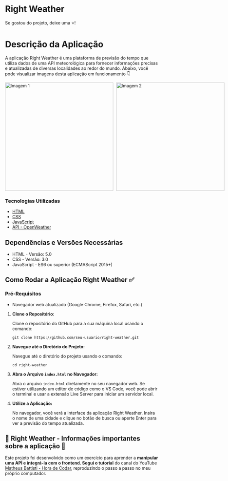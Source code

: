 # Right Weather 

Se gostou do projeto, deixe uma ⭐️!

# Descrição da Aplicação

A aplicação Right Weather é uma plataforma de previsão do tempo que utiliza dados de uma API meteorológica para fornecer informações precisas e atualizadas de diversas localidades ao redor do mundo. Abaixo, você pode visualizar imagens desta aplicação em funcionamento
👇

<div style="display: flex;">
    <img src="https://github.com/user-attachments/assets/c87fdeba-b8a1-4188-a61e-5d40526856b0" alt="Imagem 1" style="width: 355px; margin-right: 10px;">
    <img src="https://github.com/user-attachments/assets/933ceeb7-af39-461b-9b59-39eafa8a5533" alt="Imagem 2" style="width: 355px;">
</div>

### Tecnologias Utilizadas

* [HTML](https://developer.mozilla.org/pt-BR/docs/Web/HTML)
* [CSS](https://developer.mozilla.org/pt-BR/docs/Web/CSS)
* [JavaScript](https://developer.mozilla.org/pt-BR/docs/Web/JavaScript)
* [API - OpenWeather](https://openweathermap.org/)

## Dependências e Versões Necessárias

* HTML - Versão: 5.0
* CSS - Versão: 3.0
* JavaScript - ES6 ou superior (ECMAScript 2015+)

## Como Rodar a Aplicação Right Weather ✅
### Pré-Requisitos
* Navegador web atualizado (Google Chrome, Firefox, Safari, etc.)

<ol>
    <li><strong>Clone o Repositório:</strong>
        <p>Clone o repositório do GitHub para a sua máquina local usando o comando:</p>
        <pre><code>git clone https://github.com/seu-usuario/right-weather.git</code></pre>
    </li>
    <li><strong>Navegue até o Diretório do Projeto:</strong>
        <p>Navegue até o diretório do projeto usando o comando:</p>
        <pre><code>cd right-weather</code></pre>
    </li>
    <li><strong>Abra o Arquivo <code>index.html</code> no Navegador:</strong>
        <p>Abra o arquivo <code>index.html</code> diretamente no seu navegador web. Se estiver utilizando um editor de código como o VS Code, você pode abrir o terminal e usar a extensão Live Server para iniciar um servidor local.</p>
    </li>
    <li><strong>Utilize a Aplicação:</strong>
        <p><p>No navegador, você verá a interface da aplicação Right Weather. Insira o nome de uma cidade e clique no botão de busca ou aperte Enter para ver a previsão do tempo atualizada.</p>
    </li>
</ol>

## 📌 Right Weather - Informações importantes sobre a aplicação 📌

<p>Este projeto foi desenvolvido como um exercício para aprender a <strong> manipular uma API e integrá-la com o frontend. </strong> <strong>Segui o tutorial</strong> do canal do YouTube <a href="https://www.youtube.com/channel/UCA4mSGoFH_IQmO4o9Zar-wg" target="_blank">Matheus Battisti - Hora de Codar</a>, reproduzindo o passo a passo no meu próprio computador.</p>





